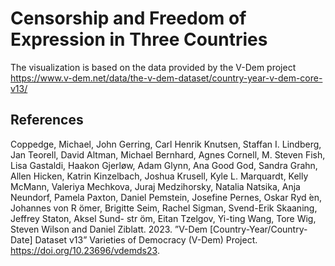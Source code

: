 # Censorship and Freedom of Expression in Three Countries

The visualization is based on the data provided by the V-Dem project <https://www.v-dem.net/data/the-v-dem-dataset/country-year-v-dem-core-v13/>


## References
Coppedge, Michael, John Gerring, Carl Henrik Knutsen, Staffan I. Lindberg, Jan Teorell, David Altman, Michael Bernhard, Agnes Cornell, M. Steven Fish, Lisa Gastaldi, Haakon Gjerløw, Adam Glynn, Ana Good God, Sandra Grahn, Allen Hicken, Katrin Kinzelbach, Joshua Krusell, Kyle L. Marquardt, Kelly McMann, Valeriya Mechkova, Juraj Medzihorsky, Natalia Natsika, Anja Neundorf, Pamela Paxton, Daniel Pemstein, Josefine Pernes, Oskar Ryd ́en, Johannes von R ̈omer, Brigitte Seim, Rachel Sigman, Svend-Erik Skaaning, Jeffrey Staton, Aksel Sund- str ̈om, Eitan Tzelgov, Yi-ting Wang, Tore Wig, Steven Wilson and Daniel Ziblatt. 2023. ”V-Dem [Country-Year/Country-Date] Dataset v13” Varieties of Democracy (V-Dem) Project. <https://doi.org/10.23696/vdemds23>.
